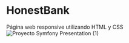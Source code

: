 # HonestBank

Página web responsive utilizando HTML y CSS
![Proyecto Symfony Presentation (1)](https://github.com/DianaM411/Responsive-Landing-Page-CSS/assets/82604676/e695259d-c3a0-4f43-9016-bab6b005b3e4)
